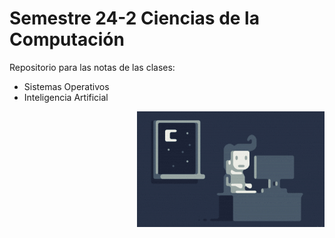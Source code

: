 # Semestre 24-2 Ciencias de la Computación

Repositorio para las notas de las clases:

- Sistemas Operativos
- Inteligencia Artificial

<img alt="Night Coding" src="https://raw.githubusercontent.com/AVS1508/AVS1508/master/assets/Night-Coding.gif" align="right"/>
